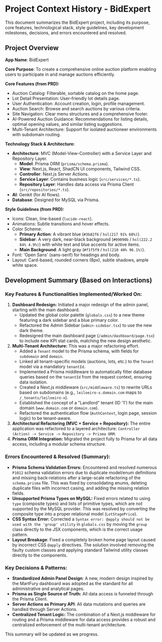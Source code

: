 # Project Context History - BidExpert

This document summarizes the BidExpert project, including its purpose, core features, technological stack, style guidelines, key development milestones, decisions, and errors encountered and resolved.

## Project Overview

**App Name**: BidExpert

**Core Purpose**: To create a comprehensive online auction platform enabling users to participate in and manage auctions efficiently.

**Core Features (from PRD):**
*   Auction Catalog: Filterable, sortable catalog on the home page.
*   Lot Detail Presentation: User-friendly lot details page.
*   User Authentication: Account creation, login, profile management.
*   Auction Search: Browse and search auctions by various criteria.
*   Site Navigation: Clear menu structures and a comprehensive footer.
*   AI-Powered Auction Guidance: Recommendations for listing details, optimal opening values, and similar listing suggestions.
*   Multi-Tenant Architecture: Support for isolated auctioneer environments with subdomain routing.

**Technology Stack & Architecture:**
*   **Architecture**: MVC (Model-View-Controller) with a Service Layer and Repository Layer.
    *   **Model**: Prisma ORM (`prisma/schema.prisma`).
    *   **View**: Next.js, React, ShadCN UI components, Tailwind CSS.
    *   **Controller**: Next.js Server Actions.
    *   **Service Layer**: Contains business logic (`src/services/*.ts`).
    *   **Repository Layer**: Handles data access via Prisma Client (`src/repositories/*.ts`).
*   **AI**: Genkit (for AI flows).
*   **Database**: Designed for MySQL via Prisma.

**Style Guidelines (from PRD):**
*   Icons: Clean, line-based (`lucide-react`).
*   Animations: Subtle transitions and hover effects.
*   Color Scheme:
    *   **Primary Action**: A vibrant blue (`#3b82f6` / `hsl(217 91% 60%)`).
    *   **Sidebar**: A very dark, near-black background (`#09090b` / `hsl(222.2 84% 4.9%)`) with white text and blue accents for active items.
    *   **Main Background**: A light gray (`#f1f5f9` / `hsl(210 40% 96.1%)`).
*   Font: 'Open Sans' (sans-serif) for headings and body.
*   Layout: Card-based, rounded corners (8px), subtle shadows, ample white space.

## Development Summary (Based on Interactions)

### Key Features & Functionalities Implemented/Worked On:

1.  **Dashboard Redesign:** Initiated a major redesign of the admin panel, starting with the main dashboard.
    *   Updated the global color palette (`globals.css`) to a new theme featuring a dark sidebar and a blue primary color.
    *   Refactored the Admin Sidebar (`admin-sidebar.tsx`) to use the new dark theme.
    *   Redesigned the main dashboard page (`/admin/dashboard/page.tsx`) to include new KPI stat cards, matching the new design aesthetic.
2.  **Multi-Tenant Architecture:** This was a major refactoring effort.
    *   Added a `Tenant` model to the Prisma schema, with fields for `subdomain` and `domain`.
    *   Linked all tenant-specific models (auctions, lots, etc.) to the `Tenant` model via a mandatory `tenantId`.
    *   Implemented a Prisma middleware to automatically filter database queries based on the `tenantId` from the request context, ensuring data isolation.
    *   Created a Next.js middleware (`src/middleware.ts`) to rewrite URLs based on subdomains (e.g., `leiloeiro-x.domain.com` maps to `/_tenants/leiloeiro-x`).
    *   Established the concept of a "Landlord" tenant (ID '1') for the main domain (`www.domain.com` or `domain.com`).
    *   Refactored the authentication flow (`AuthContext`, login page, session logic) to be tenant-aware.
3.  **Architectural Refactoring (MVC + Service + Repository):** The entire application was refactored to a layered architecture: `Controller (Action) -> Service -> Repository -> Prisma ORM`.
4.  **Prisma ORM Integration:** Migrated the project fully to Prisma for all data access, including a modular schema structure.

### Errors Encountered & Resolved (Summary):
*   **Prisma Schema Validation Errors:** Encountered and resolved numerous `P1012` schema validation errors due to duplicate model/enum definitions and missing back-relations after a large-scale refactoring of the `schema.prisma` file. This was fixed by consolidating enums, deleting duplicate files with incorrect casing, and adding the missing relation fields.
*   **Unsupported Prisma Types on MySQL:** Fixed errors related to using `type` (composite types) and lists of primitive types, which are not supported by the MySQL provider. This was resolved by converting the composite type into a proper relational model (`LotStagePrice`).
*   **CSS Syntax Error:** Corrected a `Syntax error: @apply should not be used with the 'group' utility` in `globals.css` by moving the `group` class directly to the JSX components, which is the correct usage pattern.
*   **Layout Breakage**: Fixed a completely broken home page layout caused by incorrect CSS `@apply` directives. The solution involved removing the faulty custom classes and applying standard Tailwind utility classes directly to the components.

### Key Decisions & Patterns:
*   **Standardized Admin Panel Design**: A new, modern design inspired by the MartFury dashboard was adopted as the standard for all administrative and analytical pages.
*   **Prisma as Single Source of Truth:** All data access is funneled through the Prisma Client.
*   **Server Actions as Primary API**: All data mutations and queries are handled through Server Actions.
*   **Centralized Tenant Logic:** The combination of a Next.js middleware for routing and a Prisma middleware for data access provides a robust and centralized enforcement of the multi-tenant architecture.

This summary will be updated as we progress.
